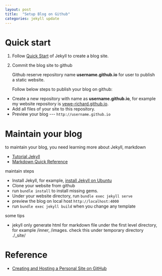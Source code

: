 ```yaml
---
layout: post
title:  "Setup Blog on Github"
categories: jekyll update
---
```


Quick start
===== 
1. Follow [Quick Start][quick-start] of Jekyll to create a blog site.
1. Commit the blog site to github

   Github reserve repository name **username.github.io** for user to publish a static website.

   Follow below steps to publish your blog on github:

  * Create a new repository with name as **username.github.io**, for example my website repository is [vewe-richard.github.io][vewe-richard-repository].
  * Add all files of your site to this repository.
  * Preview your blog --- `http://username.github.io`

[quick-start]: https://jekyllrb.com/docs/
[vewe-richard-repository]:https://github.com/vewe-richard/vewe-richard.github.io

Maintain your blog
===== 
to maintain your blog, you need learning more about Jekyll, markdown

  * [Tutorial Jekyll](https://jekyllrb.com/docs/step-by-step/01-setup/)
  * [Markdown Quick Reference](https://github.com/adam-p/markdown-here/wiki/Markdown-Cheatsheet)

maintain steps
  * Install Jekyll, for example, [install Jekyll on Ubuntu](https://jekyllrb.com/docs/installation/ubuntu/)
  * Clone your website from github
  * run `bundle install` to install missing gems.
  * Under your website directory, run `bundle exec jekyll serve`
  * preview the blog on local host `http://localhost:4000`
  * run `bundle exec jekyll build` when you change any template

some tips
  * jekyll only generate html for markdown file under the first level directory, for example /inner, /images. check this under temporary directory ./_site/


Reference
===== 
  * [Creating and Hosting a Personal Site on GitHub](http://jmcglone.com/guides/github-pages/)



